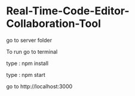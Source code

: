 # Real-Time-Code-Editor-Collaboration-Tool

go to server folder

To run go to terminal

type : npm install

type : npm start

go to http://localhost:3000
